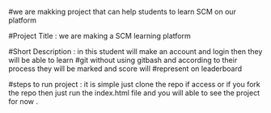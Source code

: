 #we are makking project that can help students to learn SCM on our platform 

#Project Title : we are making a SCM learning platform

#Short Description : in this student will make an account and login then they will be able to learn 
#git without using gitbash and according to their process they will be marked and score will #represent on leaderboard 

#steps to run project : it is simple just clone the repo if access or if you fork the repo then just run the index.html file and you will able to see the project for now .